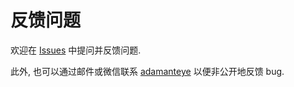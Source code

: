 # 反馈问题

欢迎在 [Issues](https://github.com/thudep/c-lang-homepage/issues) 中提问并反馈问题.

此外, 也可以通过邮件或微信联系 [adamanteye](mailto:ada@thudep.com) 以便非公开地反馈 bug.
